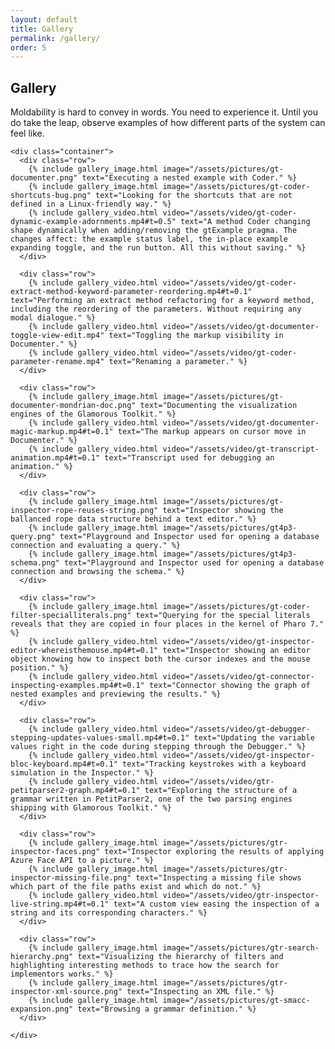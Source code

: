 ```yaml
---
layout: default
title: Gallery
permalink: /gallery/
order: 5
---
```


<section class="row" id="gallery">
  <div class="container">
    <div class="col-lg-12">
      <div class="jumbotron">
        <h1>Gallery</h1>
        <p class="lead">Moldability is hard to convey in words. You need to experience it. Until you do take the leap, observe examples of how different parts of the system can feel like.</p>
      </div>
    </div>
  </div>

    <div class="container">
      <div class="row">
        {% include gallery_image.html image="/assets/pictures/gt-documenter.png" text="Executing a nested example with Coder." %}
        {% include gallery_image.html image="/assets/pictures/gt-coder-shortcuts-bug.png" text="Looking for the shortcuts that are not defined in a Linux-friendly way." %}
        {% include gallery_video.html video="/assets/video/gt-coder-dynamic-example-adornments.mp4#t=0.5" text="A method Coder changing shape dynamically when adding/removing the gtExample pragma. The changes affect: the example status label, the in-place example expanding toggle, and the run button. All this without saving." %}
      </div>

      <div class="row">
        {% include gallery_video.html video="/assets/video/gt-coder-extract-method-keyword-parameter-reordering.mp4#t=0.1" text="Performing an extract method refactoring for a keyword method, including the reordering of the parameters. Without requiring any modal dialogue." %}
        {% include gallery_video.html video="/assets/video/gt-documenter-toggle-view-edit.mp4" text="Toggling the markup visibility in Documenter." %}
        {% include gallery_video.html video="/assets/video/gt-coder-parameter-rename.mp4" text="Renaming a parameter." %}
      </div>

      <div class="row">
        {% include gallery_image.html image="/assets/pictures/gt-documenter-mondrian-doc.png" text="Documenting the visualization engines of the Glamorous Toolkit." %}
        {% include gallery_video.html video="/assets/video/gt-documenter-magic-markup.mp4#t=0.1" text="The markup appears on cursor move in Documenter." %}
        {% include gallery_video.html video="/assets/video/gt-transcript-animation.mp4#t=0.1" text="Transcript used for debugging an animation." %}
      </div>

      <div class="row">
        {% include gallery_image.html image="/assets/pictures/gt-inspector-rope-reuses-string.png" text="Inspector showing the ballanced rope data structure behind a text editor." %}
        {% include gallery_image.html image="/assets/pictures/gt4p3-query.png" text="Playground and Inspector used for opening a database connection and evaluating a query." %}
        {% include gallery_image.html image="/assets/pictures/gt4p3-schema.png" text="Playground and Inspector used for opening a database connection and browsing the schema." %}
      </div>

      <div class="row">
        {% include gallery_image.html image="/assets/pictures/gt-coder-filter-specialliterals.png" text="Querying for the special literals reveals that they are copied in four places in the kernel of Pharo 7." %}
        {% include gallery_video.html video="/assets/video/gt-inspector-editor-whereisthemouse.mp4#t=0.1" text="Inspector showing an editor object knowing how to inspect both the cursor indexes and the mouse position." %}
        {% include gallery_video.html video="/assets/video/gt-connector-inspecting-examples.mp4#t=0.1" text="Connector showing the graph of nested examples and previewing the results." %}
      </div>

      <div class="row">
        {% include gallery_video.html video="/assets/video/gt-debugger-stepping-updates-values-small.mp4#t=0.1" text="Updating the variable values right in the code during stepping through the Debugger." %}
        {% include gallery_video.html video="/assets/video/gt-inspector-bloc-keyboard.mp4#t=0.1" text="Tracking keystrokes with a keyboard simulation in the Inspector." %}
        {% include gallery_video.html video="/assets/video/gtr-petitparser2-graph.mp4#t=0.1" text="Exploring the structure of a grammar written in PetitParser2, one of the two parsing engines shipping with Glamorous Toolkit." %}
      </div>

      <div class="row">
        {% include gallery_image.html image="/assets/pictures/gtr-inspector-faces.png" text="Inspector exploring the results of applying Azure Face API to a picture." %}
        {% include gallery_image.html image="/assets/pictures/gtr-inspector-missing-file.png" text="Inspecting a missing file shows which part of the file paths exist and which do not." %}
        {% include gallery_video.html video="/assets/video/gtr-inspector-live-string.mp4#t=0.1" text="A custom view easing the inspection of a string and its corresponding characters." %}
      </div>

      <div class="row">
        {% include gallery_image.html image="/assets/pictures/gtr-search-hierarchy.png" text="Visualizing the hierarchy of filters and highlighting interesting methods to trace how the search for implementors works." %}
        {% include gallery_image.html image="/assets/pictures/gtr-inspector-xml-source.png" text="Inspecting an XML file." %}
        {% include gallery_image.html image="/assets/pictures/gt-smacc-expansion.png" text="Browsing a grammar definition." %}
      </div>
       
    </div>
</section>